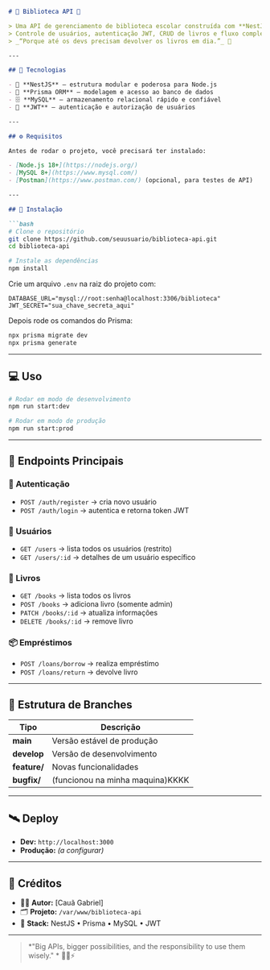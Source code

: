 
````md
# 👾 Biblioteca API 👾

> Uma API de gerenciamento de biblioteca escolar construída com **NestJS**, **Prisma** e **MySQL**.  
> Controle de usuários, autenticação JWT, CRUD de livros e fluxo completo de empréstimos.  
> _“Porque até os devs precisam devolver os livros em dia.”_ 👾

---

## 🚀 Tecnologias

- 🧠 **NestJS** — estrutura modular e poderosa para Node.js  
- 🧩 **Prisma ORM** — modelagem e acesso ao banco de dados  
- 🗄️ **MySQL** — armazenamento relacional rápido e confiável  
- 🔐 **JWT** — autenticação e autorização de usuários  

---

## ⚙️ Requisitos

Antes de rodar o projeto, você precisará ter instalado:

- [Node.js 18+](https://nodejs.org/)
- [MySQL 8+](https://www.mysql.com/)
- [Postman](https://www.postman.com/) (opcional, para testes de API)

---

## 🧰 Instalação

```bash
# Clone o repositório
git clone https://github.com/seuusuario/biblioteca-api.git
cd biblioteca-api

# Instale as dependências
npm install
````

Crie um arquivo `.env` na raiz do projeto com:

```env
DATABASE_URL="mysql://root:senha@localhost:3306/biblioteca"
JWT_SECRET="sua_chave_secreta_aqui"
```

Depois rode os comandos do Prisma:

```bash
npx prisma migrate dev
npx prisma generate
```

---

## 💻 Uso

```bash
# Rodar em modo de desenvolvimento
npm run start:dev

# Rodar em modo de produção
npm run start:prod
```

---

## 🔗 Endpoints Principais

### 🧾 Autenticação

* `POST /auth/register` → cria novo usuário
* `POST /auth/login` → autentica e retorna token JWT

### 👥 Usuários

* `GET /users` → lista todos os usuários (restrito)
* `GET /users/:id` → detalhes de um usuário específico

### 📘 Livros

* `GET /books` → lista todos os livros
* `POST /books` → adiciona livro (somente admin)
* `PATCH /books/:id` → atualiza informações
* `DELETE /books/:id` → remove livro

### 📦 Empréstimos

* `POST /loans/borrow` → realiza empréstimo
* `POST /loans/return` → devolve livro

---

## 🧱 Estrutura de Branches

| Tipo         | Descrição                      |
| ------------ | --------------------------     |
| **main**     | Versão estável de produção     |
| **develop**  | Versão de desenvolvimento      |
| **feature/** | Novas funcionalidades          |
| **bugfix/**  |(funcionou na minha maquina)KKKK|

---

## 🛰️ Deploy

* **Dev:** `http://localhost:3000`
* **Produção:** *(a configurar)*

---

## 🧠 Créditos

* 👨‍💻 **Autor:** [Cauã Gabriel]
* 🗂️ **Projeto:** `/var/www/biblioteca-api`
* 💾 **Stack:** NestJS • Prisma • MySQL • JWT

---

> *"Big APIs, bigger possibilities, and the responsibility to use them wisely." * 🧩🌐⚡
